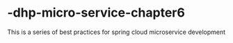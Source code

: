 # -dhp-micro-service-chapter6
This is a series of best practices for spring cloud microservice development
